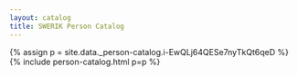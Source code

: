 ```yaml
---
layout: catalog
title: SWERIK Person Catalog
---
```

{% assign p = site.data._person-catalog.i-EwQLj64QESe7nyTkQt6qeD %}
{% include person-catalog.html p=p %}

